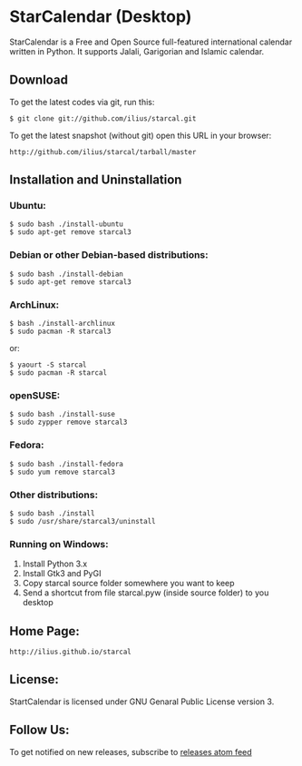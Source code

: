 # StarCalendar (Desktop)

StarCalendar is a Free and Open Source full-featured international calendar 
written in Python. It supports Jalali, Garigorian and Islamic calendar.

## Download

To get the latest codes via git, run this:

    $ git clone git://github.com/ilius/starcal.git

To get the latest snapshot (without git) open this URL in your browser:

    http://github.com/ilius/starcal/tarball/master

## Installation and Uninstallation

### Ubuntu:
    $ sudo bash ./install-ubuntu
    $ sudo apt-get remove starcal3

### Debian or other Debian-based distributions:
    $ sudo bash ./install-debian
    $ sudo apt-get remove starcal3

### ArchLinux:
    $ bash ./install-archlinux
    $ sudo pacman -R starcal3

or:

    $ yaourt -S starcal
    $ sudo pacman -R starcal

### openSUSE:
    $ sudo bash ./install-suse
    $ sudo zypper remove starcal3

### Fedora:
    $ sudo bash ./install-fedora
    $ sudo yum remove starcal3

### Other distributions:
    $ sudo bash ./install
    $ sudo /usr/share/starcal3/uninstall

### Running on Windows:
1. Install Python 3.x
2. Install Gtk3 and PyGI
3. Copy starcal source folder somewhere you want to keep
4. Send a shortcut from file starcal.pyw (inside source folder) to you desktop

## Home Page:
    http://ilius.github.io/starcal

## License:
StartCalendar is licensed under GNU Genaral Public License version 3.

## Follow Us:
To get notified on new releases, subscribe to
[releases atom feed](https://github.com/ilius/starcal/releases.atom)
